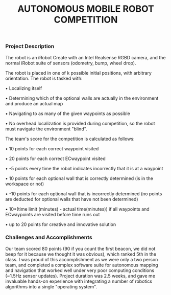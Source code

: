 ﻿---
layout: default
title: AUTONOMOUS MOBILE ROBOT COMPETITION
category: portfolio
modal-id: 21
vid1: null
vid2: null
img: AMR_Comp/cover.jpg
img2: AMR_Comp/testAnimated_fixed.gif 
img3: AMR_Comp/arena.jpg 
img4: AMR_Comp/arena2.jpg 
img5: AMR_Comp/algo.jpg 
project-date: 2019
languages:
- MATLAB
concepts:
- Autonomous Mobile Robots
- Mapping and Localization
- Path Planning
- Particle Filter
tools:
- MATLAB
---

### Project Description

The robot is an iRobot Create with an Intel Realsense RGBD camera, and the normal iRobot suite of sensors (odometry, bump, wheel drop).

The robot is placed in one of k possible initial positions, with arbitrary orientation. The robot is tasked with:

• Localizing itself

• Determining which of the optional walls are actually in the environment and produce an actual map

• Navigating to as many of the given waypoints as possible

• No overhead localization is provided during competition, so the robot must navigate the environment "blind".

The team's score for the competition is calculated as follows:

• 10 points for each correct waypoint visited

• 20 points for each correct ECwaypoint visited

• -5 points every time the robot indicates incorrectly that it is at a waypoint

• 10 points for each optional wall that is correctly determined (is in the workspace or not)

• -10 points for each optional wall that is incorrectly determined (no points are deducted for optional walls that have not been determined)

• 10*(time limit (minutes) - actual time(minutes)) if all waypoints and ECwaypoints are visited before time runs out

• up to 20 points for creative and innovative solution


### Challenges and Accomplishments

Our team scored 80 points (90 if you count the first beacon, we did not beep for it because we thought it was obvious), which ranked 5th in the class. I was proud of this accomplishment as we were only a two person team, and completed a complex software suite for autonomous mapping and navigation that worked well under very poor computing conditions (~1.5Hz sensor updates). Project duration was 2.5 weeks, and gave me invaluable hands-on experience with integrating a number of robotics algorithms into a single "operating system".